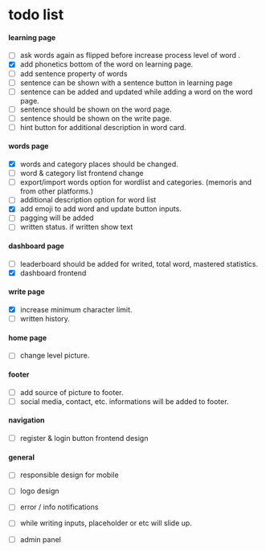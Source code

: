 # todo list

#### learning page
- [ ]  ask words again as flipped before increase process level of word .
- [x]  add phonetics bottom of the word on learning page.
- [ ]  add sentence property of words
  - [ ]  sentence can be shown with a sentence button in learning page
  - [ ]  sentence can be added and updated while adding a word on the word page.
  - [ ]  sentence should be shown on the word page.
  - [ ]  sentence should be shown on the write page.
- [ ]  hint button for additional description in word card.
#### words page
- [x]  words and category places should be changed.
- [ ]  word & category list frontend change
- [ ]  export/import words option for wordlist and categories. (memoris and from other platforms.)
- [ ]  additional description option for word list
- [x]  add emoji to add word and update button inputs.
- [ ]  pagging will be added
- [ ]  written status. if written show text
#### dashboard page
- [ ]  leaderboard should be added for writed, total word, mastered statistics.
- [x]  dashboard frontend
#### write page
- [x]  increase minimum character limit.
- [ ]  written history.
#### home page
- [ ]  change level picture.
#### footer
- [ ]  add source of picture to footer.
- [ ]  social media, contact, etc. informations will be added to footer.
#### navigation
- [ ]  register & login button frontend design
#### general
- [ ]  responsible design for mobile
- [ ]  logo design
- [ ]  error / info notifications
- [ ]  while writing inputs, placeholder or etc will slide up.
- [ ]  admin panel



